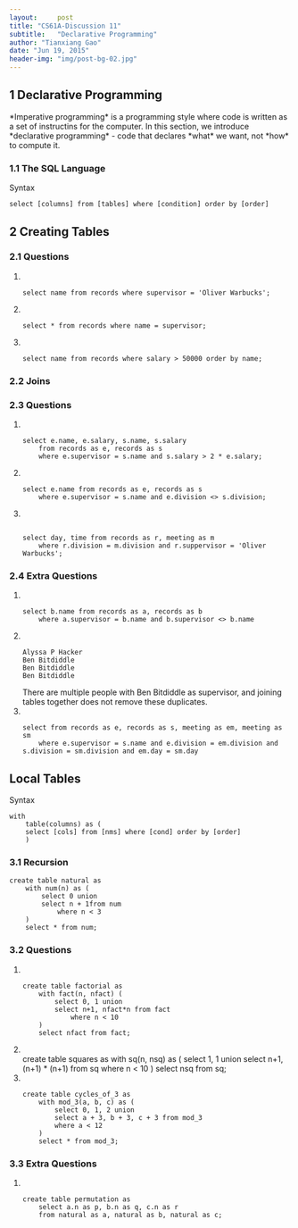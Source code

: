 ```yaml
---
layout:     post
title: "CS61A-Discussion 11"
subtitle:   "Declarative Programming"
author: "Tianxiang Gao"
date: "Jun 19, 2015"
header-img: "img/post-bg-02.jpg"
---
```

<h2>1 Declarative Programming</h2>
*Imperative programming* is a programming style where code is written as a set of instructins for the computer. In this section, we introduce *declarative programming* - code that declares *what* we want, not *how* to compute it.

<h3>1.1 The SQL Language</h3>
Syntax

<pre><code>select [columns] from [tables] where [condition] order by [order]</code></pre>

<h2>2 Creating Tables</h2>
<h3>2.1 Questions</h3>
<ol>
<li></li>
<pre><code>select name from records where supervisor = 'Oliver Warbucks';</code></pre>
<li></li>
<pre><code>select * from records where name = supervisor;</code></pre>
<li></li>
<pre><code>select name from records where salary > 50000 order by name;</code></pre>
</ol>

<h3>2.2 Joins</h3>
<h3>2.3 Questions</h3>
<ol>
<li></li>
<pre><code>select e.name, e.salary, s.name, s.salary 
    from records as e, records as s
    where e.supervisor = s.name and s.salary > 2 * e.salary;
</code></pre>
<li></li>
<pre><code>select e.name from records as e, records as s
    where e.supervisor = s.name and e.division &lt;&gt; s.division;
</code></pre>
<li></li>
<pre><code>
select day, time from records as r, meeting as m
    where r.division = m.division and r.suppervisor = 'Oliver Warbucks';
</code></pre>
</ol>

<h3>2.4 Extra Questions</h3>
<ol>
<li></li>
<pre><code>select b.name from records as a, records as b 
    where a.supervisor = b.name and b.supervisor &lt;&gt; b.name
</code></pre>
<li></li>
<pre><code>Alyssa P Hacker
Ben Bitdiddle
Ben Bitdiddle
Ben Bitdiddle</code></pre>
There are multiple people with Ben Bitdiddle as supervisor, and joining tables together does not remove these duplicates.
<li></li>
<pre><code>select from records as e, records as s, meeting as em, meeting as sm
    where e.supervisor = s.name and e.division = em.division and s.division = sm.division and em.day = sm.day
</code></pre>
</ol>

<h2>Local Tables</h2>
Syntax
<pre><code>with
    table(columns) as (
    select [cols] from [nms] where [cond] order by [order]
    )
</code></pre>

<h3>3.1 Recursion</h3>
<pre><code>create table natural as
    with num(n) as (
        select 0 union
        select n + 1from num
            where n &lt; 3
    )
    select * from num;
</code></pre>

<h3>3.2 Questions</h3>
<ol>
<li></li>
<pre><code>create table factorial as 
    with fact(n, nfact) (
        select 0, 1 union
        select n+1, nfact*n from fact
            where n &lt; 10
    )
    select nfact from fact;
</code></pre>
<li></li>create table squares as 
    with sq(n, nsq) as (
        select 1, 1 union
        select n+1, (n+1) * (n+1) from sq
            where n &lt; 10
    )
    select nsq from sq;
<li></li>
<pre><code>create table cycles_of_3 as 
    with mod_3(a, b, c) as (
        select 0, 1, 2 union
        select a + 3, b + 3, c + 3 from mod_3
        where a &lt; 12
    )
    select * from mod_3;
</code></pre>
</ol>

<h3>3.3 Extra Questions</h3>
<ol>
<li></li>
<pre><code>create table permutation as
    select a.n as p, b.n as q, c.n as r 
    from natural as a, natural as b, natural as c;</code></pre>
</ol>

